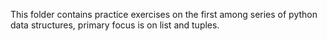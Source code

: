 This folder contains practice exercises on the first among series of python data structures, primary focus is on list and tuples.
